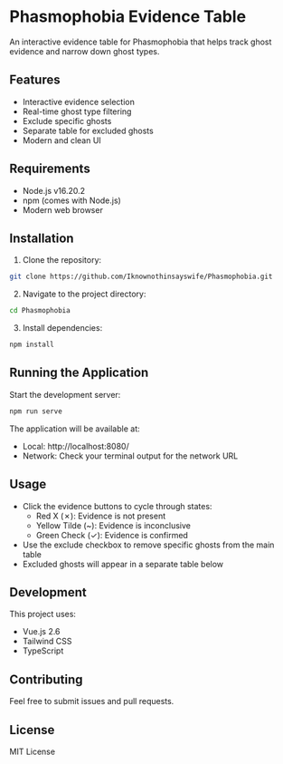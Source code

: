 # Phasmophobia Evidence Table

An interactive evidence table for Phasmophobia that helps track ghost evidence and narrow down ghost types.

## Features
- Interactive evidence selection
- Real-time ghost type filtering
- Exclude specific ghosts
- Separate table for excluded ghosts
- Modern and clean UI

## Requirements
- Node.js v16.20.2
- npm (comes with Node.js)
- Modern web browser

## Installation

1. Clone the repository:
```bash
git clone https://github.com/Iknownothinsayswife/Phasmophobia.git
```

2. Navigate to the project directory:
```bash
cd Phasmophobia
```

3. Install dependencies:
```bash
npm install
```

## Running the Application

Start the development server:
```bash
npm run serve
```

The application will be available at:
- Local: http://localhost:8080/
- Network: Check your terminal output for the network URL

## Usage
- Click the evidence buttons to cycle through states:
  - Red X (✗): Evidence is not present
  - Yellow Tilde (~): Evidence is inconclusive
  - Green Check (✓): Evidence is confirmed
- Use the exclude checkbox to remove specific ghosts from the main table
- Excluded ghosts will appear in a separate table below

## Development
This project uses:
- Vue.js 2.6
- Tailwind CSS
- TypeScript

## Contributing
Feel free to submit issues and pull requests.

## License
MIT License